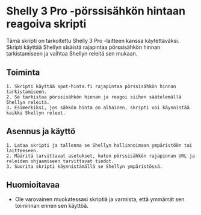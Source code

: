 # Shelly 3 Pro -pörssisähkön hintaan reagoiva skripti

Tämä skripti on tarkoitettu Shelly 3 Pro -laitteen kanssa käytettäväksi. Skripti käyttää Shellyn sisäistä rajapintaa pörssisähkön hinnan tarkistamiseen ja vaihtaa Shellyn releitä sen mukaan.

## Toiminta

    1. Skripti käyttää spot-hinta.fi rajapintaa pörssisähkön hinnan tarkistamiseen.
    2. Se tarkistaa pörssisähkön hinnan ja reagoi siihen säätelemällä Shellyn releitä.
    3. Esimerkiksi, jos sähkön hinta on alhainen, skripti voi käynnistää kaikki Shellyn releet.

## Asennus ja käyttö

    1. Lataa skripti ja tallenna se Shellyn hallinnoimaan ympäristöön tai laitteeseen.
    2. Määritä tarvittavat asetukset, kuten pörssisähkön rajapinnan URL ja releiden ohjaamiseen tarvittavat tiedot.
    3. Suorita skripti käynnistämällä se Shellyn ympäristössä.

## Huomioitavaa
- Ole varovainen muokatessasi skriptiä ja varmista, että ymmärrät sen toiminnan ennen sen käyttöä.
